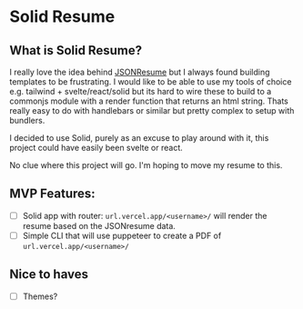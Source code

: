 # Solid Resume

## What is Solid Resume?
I really love the idea behind [JSONResume](https://jsonresume.org/) but I always found building templates to be frustrating. I would like to be able to use my tools of choice e.g. tailwind + svelte/react/solid but its hard to wire these to build to a commonjs module with a render function that returns an html string. Thats really easy to do with handlebars or similar but pretty complex to setup with bundlers.

I decided to use Solid, purely as an excuse to play around with it, this project could have easily been svelte or react.

No clue where this project will go. I'm hoping to move my resume to this.

## MVP Features:
- [ ] Solid app with router: `url.vercel.app/<username>/` will render the resume based on the JSONresume data.
- [ ] Simple CLI that will use puppeteer to create a PDF of `url.vercel.app/<username>/`

## Nice to haves
- [ ] Themes?

